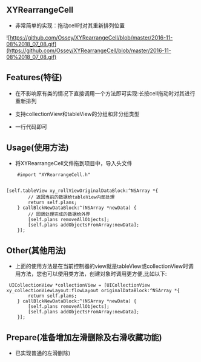 ## XYRearrangeCell
* 非常简单的实现：拖动cell时对其重新排列位置

![https://github.com/Ossey/XYRearrangeCell/blob/master/2016-11-08%2018_07_08.gif](https://github.com/Ossey/XYRearrangeCell/blob/master/2016-11-08%2018_07_08.gif)



## Features(特征) 
* 在不影响原有类的情况下直接调用一个方法即可实现:长按cell拖动时对其进行重新排列

* 支持collectionView和tableView的分组和非分组类型

* 一行代码即可

## Usage(使用方法)

* 将XYRearrangeCell文件拖到项目中，导入头文件

```
	#import "XYRearrangeCell.h"

```

```

[self.tableView xy_rollViewOriginalDataBlock:^NSArray *{
		// 返回当前的数据给tableView内部处理
        return self.plans; 
    } callBlckNewDataBlock:^(NSArray *newData) {
        // 回调处理完成的数据给外界
        [self.plans removeAllObjects];
        [self.plans addObjectsFromArray:newData];
    }];    
```

## Other(其他用法)
* 上面的使用方法是在当前控制器的view就是tableView或collectionView时调用方法，您也可以使用类方法，创建对象时调用更方便,比如以下:

```
 UICollectionView *collectionView = [UICollectionView xy_collectionViewLayout:flowLayout originalDataBlock:^NSArray *{
        return self.plans;
    } callBlckNewDataBlock:^(NSArray *newData) {
        [self.plans removeAllObjects];
        [self.plans addObjectsFromArray:newData];
    }];

```


## Prepare(准备增加左滑删除及右滑收藏功能)
* 已实现普通的左滑删除)




